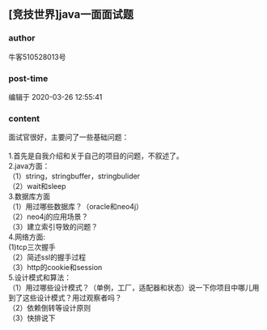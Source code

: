 ## [竞技世界]java一面面试题
### author 
牛客510528013号
### post-time 

编辑于  2020-03-26 12:55:41
### content 
<div class="post-topic-des nc-post-content">
 <div>
  面试官很好，主要问了一些基础问题：
 </div>
 <div>
  <br/>
 </div>
 <div>
  1.首先是自我介绍和关于自己的项目的问题，不叙述了。
 </div>
 <div>
  2.java方面：
 </div>
 <div>
  （1）string，stringbuffer，stringbulider
 </div>
 <div>
  （2）wait和sleep
 </div>
 <div>
  3.数据库方面
 </div>
 <div>
  （1）用过哪些数据库？（oracle和neo4j）
 </div>
 <div>
  （2）neo4j的应用场景？
 </div>
 <div>
  （3）建立索引导致的问题？
 </div>
 <div>
  4.网络方面:
 </div>
 <div>
  (1)tcp三次握手
 </div>
 <div>
  （2）简述ssl的握手过程
 </div>
 <div>
  （3）http的cookie和session
 </div>
 <div>
  5.设计模式和算法：
 </div>
 <div>
  （1）用过哪些设计模式？（单例，工厂，适配器和状态）说一下你项目中哪儿用到了这些设计模式？用过观察者吗？
 </div>
 <div>
  （2）依赖倒转等设计原则
 </div>
 <div>
  （3）快排说下
 </div>
 <div>
  <br/>
 </div>
</div>
